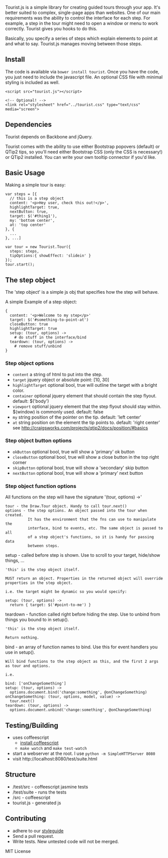 Tourist.js is a simple library for creating guided tours through your app.
It's better suited to complex, single-page apps than websites. One of our main
requirements was the ability to control the interface for each step. For
example, a step in the tour might need to open a window or menu to work
correctly. Tourist gives you hooks to do this.

Basically, you specify a series of steps which explain elements to point at
and what to say. Tourist.js manages moving between those steps.

## Install

The code is available via `bower install tourist`. Once you have the code, you just need to include the javascript file. An optional CSS file with minimal styling is included as well.

```
<script src="tourist.js"></script>

<!-- Optional! -->
<link rel="stylesheet" href="../tourist.css" type="text/css" media="screen">
```

## Dependencies

Tourist depends on Backbone and jQuery.

Tourist comes with the ability to use either Bootstrap popovers (default) or QTip2 tips, so you'll need either Bootstrap CSS (only the CSS is necessary!) or QTip2 installed. You can write your own tooltip connector if you'd like.

## Basic Usage

Making a simple tour is easy:

```
var steps = [{
  // this is a step object
  content: '<p>Hey user, check this out!</p>',
  highlightTarget: true,
  nextButton: true,
  target: $('#thing1'),
  my: 'bottom center',
  at: 'top center'
}, {
  ...
}, ...]

var tour = new Tourist.Tour({
  steps: steps,
  tipOptions:{ showEffect: 'slidein' }
});
tour.start();
```

## The step object

The 'step object' is a simple js obj that specifies how the step will behave.

A simple Example of a step object:

```
{
  content: '<p>Welcome to my step</p>'
  target: $('#something-to-point-at')
  closeButton: true
  highlightTarget: true
  setup: (tour, options) ->
    # do stuff in the interface/bind
  teardown: (tour, options) ->
    # remove stuff/unbind
}
```

### Step object options

* `content` a string of html to put into the step.
* `target` jquery object or absolute point: [10, 30]
* `highlightTarget` optional bool, true will outline the target with a bright color.
* `container` optional jquery element that should contain the step flyout.
              default: $('body')
* `viewport` optional jquery element that the step flyout should stay within.
             $(window) is commonly used. default: false
* `my` string position of the pointer on the tip. default: 'left center'
* `at` string position on the element the tip points to. default: 'right center' see http://craigsworks.com/projects/qtip2/docs/position/#basics

### Step object button options

* `okButton` optional bool, true will show a 'primary' ok button
* `closeButton` optional bool, true will show a close button in the top right corner
* `skipButton` optional bool, true will show a 'secondary' skip button
* `nextButton` optional bool, true will show a 'primary' next button

### Step object function options

  All functions on the step will have the signature '(tour, options) ->'

    tour - the Draw.Tour object. Handy to call tour.next()
    options - the step options. An object passed into the tour when created.
              It has the environment that the fns can use to manipulate the
              interface, bind to events, etc. The same object is passed to all
              of a step object's functions, so it is handy for passing data
              between steps.

  setup - called before step is shown. Use to scroll to your target, hide/show things, ...

    'this' is the step object itself.

    MUST return an object. Properties in the returned object will override
    properties in the step object.

    i.e. the target might be dynamic so you would specify:

    setup: (tour, options) ->
      return { target: $('#point-to-me') }

  teardown - function called right before hiding the step. Use to unbind from
    things you bound to in setup().

    'this' is the step object itself.

    Return nothing.

  bind - an array of function names to bind. Use this for event handlers you use in setup().

    Will bind functions to the step object as this, and the first 2 args as tour and options.

    i.e.

    bind: ['onChangeSomething']
    setup: (tour, options) ->
      options.document.bind('change:something', @onChangeSomething)
    onChangeSomething: (tour, options, model, value) ->
      tour.next()
    teardown: (tour, options) ->
      options.document.unbind('change:something', @onChangeSomething)


## Testing/Building

* uses coffeescript
  * [install coffeescript][install]
  * `make watch` and `make test-watch`
* start a webserver at the root. I use `python -m SimpleHTTPServer 8080`
* visit http://localhost:8080/test/suite.html

## Structure

* /test/src - coffeescript jasmine tests
* /test/suite - runs the tests
* /src - coffeescript
* tourist.js - generated js

## Contributing

* adhere to our [styleguide][styleguide]
* Send a pull request.
* Write tests. New untested code will not be merged.

MIT License

[jasmine]: http://pivotal.github.com/jasmine/
[install]: http://jashkenas.github.com/coffee-script/#installation
[skeleton]: http://buttersafe.com/2008/03/13/romance-on-the-floating-island/
[styleguide]: https://github.com/easelinc/coffeescript-style-guide